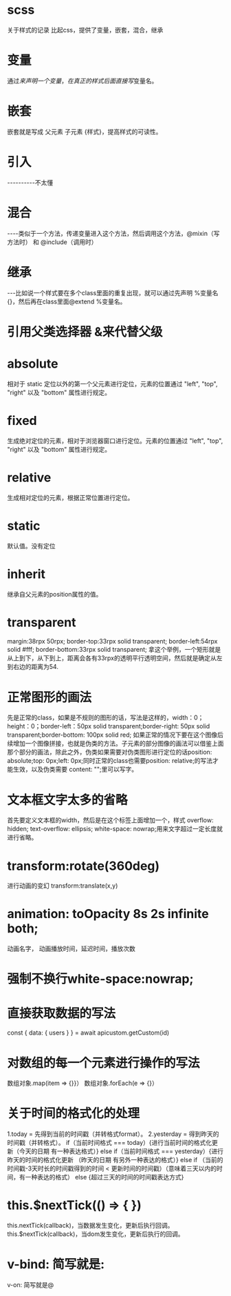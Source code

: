 # scss
关于样式的记录
比起css，提供了变量，嵌套，混合，继承
# 变量 
通过$来声明一个变量，在真正的样式后面直接写$变量名。
# 嵌套
嵌套就是写成 父元素 子元素 {样式}，提高样式的可读性。
# 引入
----------不太懂
# 混合
----类似于一个方法，传递变量进入这个方法，然后调用这个方法，@mixin（写方法时） 和 @include（调用时）
# 继承
---比如说一个样式要在多个class里面的重复出现，就可以通过先声明 %变量名{}，然后再在class里面@extend %变量名。
# 引用父类选择器 &来代替父级

# absolute
相对于 static 定位以外的第一个父元素进行定位，元素的位置通过 "left", "top", "right" 以及 "bottom" 属性进行规定。
# fixed
生成绝对定位的元素，相对于浏览器窗口进行定位。元素的位置通过 "left", "top", "right" 以及 "bottom" 属性进行规定。
# relative
生成相对定位的元素，根据正常位置进行定位。
# static 
默认值。没有定位
# inherit
继承自父元素的position属性的值。
# transparent
   margin:38rpx 50rpx;
  border-top:33rpx solid transparent;
  border-left:54rpx solid #fff;
  border-bottom:33rpx solid transparent;
  拿这个举例，一个矩形就是从上到下，从下到上，距离会各有33rpx的透明平行透明空间，然后就是确定从左到右边的距离为54.
  # 正常图形的画法
  先是正常的class，如果是不规则的图形的话，写法是这样的，width：0；height：0；border-left：50px solid transparent;border-right: 50px solid transparent;border-bottom: 100px solid red;
  如果正常的情况下要在这个图像后续增加一个图像拼接，也就是伪类的方法。子元素的部分图像的画法可以借鉴上面那个部分的画法，除此之外，伪类如果需要对伪类图形进行定位的话position: absolute;top: 0px;left: 0px;同时正常的class也需要position: relative;的写法才能生效，以及伪类需要 content: "";里可以写字。
# 文本框文字太多的省略
首先要定义文本框的width，然后是在这个标签上面增加一个，样式
overflow: hidden;
text-overflow: ellipsis;
white-space: nowrap;用来文字超过一定长度就进行省略。
# transform:rotate(360deg)
进行动画的变幻
transform:translate(x,y)

# animation: toOpacity 8s 2s infinite both;
动画名字， 动画播放时间，延迟时间，播放次数
# 强制不换行white-space:nowrap;
# 直接获取数据的写法
const { data: { users } } = await apicustom.getCustom(id)
# 对数组的每一个元素进行操作的写法
数组对象.map(item => {}}）
数组对象.forEach(e => {}）
# 关于时间的格式化的处理
1.today = 先得到当前的时间戳（并转格式format）。
2.yesterday = 得到昨天的时间戳（并转格式）。
if（当前时间格式 === today）{进行当前时间的格式化更新（今天的日期 有一种表达格式）}
else if（当前时间格式 === yesterday）{进行昨天的时间的格式化更新 （昨天的日期 有另外一种表达的格式）}
else if （当前的时间戳-3天时长的时间戳得到的时间 < 更新时间的时间戳）（意味着三天以内的时间，有一种表达的格式）
else {超过三天的时间的时间戳表达方式}
# this.$nextTick(() => { })
this.nextTick(callback)，当数据发生变化，更新后执行回调。
this.$nextTick(callback)，当dom发生变化，更新后执行的回调。
# v-bind: 简写就是:
v-on: 简写就是@
